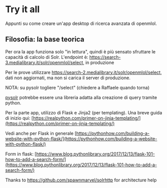 # Try it all

Appunti su come creare un'app desktop di ricerca avanzata di openmlol.

## Filosofia: la base teorica

Per ora la app funziona solo "in lettura", quindi è più sensato sfruttare le capacità di calcolo di Solr.
L'endpoint è: https://search-3.medialibrary.it/solr/openmlol/select, in produzione

Per le prove utilizzare https://search-2.medialibrary.it/solr/openmlol/select, dati non aggiornati, ma non si carica il server di produzione.

NOTA: su pysolr togliere "/select" (chiedere a Raffaele quando torna)

[pysolr](https://pypi.org/project/pysolr/2.1.0/) potrebbe essere una libreria adatta alla creazione di query tramite python.

Per la parte app, utilizzo di Flask e Jinja2 (per templating). Una breve guida di inizio qui: [https://realpython.com/primer-on-jinja-templating/](https://realpython.com/primer-on-jinja-templating/)

Vedi anche per Flask in generale [https://pythonhow.com/building-a-website-with-python-flask/](https://pythonhow.com/building-a-website-with-python-flask/)

Form in flask: [https://www.blog.pythonlibrary.org/2017/12/13/flask-101-how-to-add-a-search-form/](https://www.blog.pythonlibrary.org/2017/12/13/flask-101-how-to-add-a-search-form/)

Thanks to https://github.com/spawnmarvel/solrhttp for architecture help
